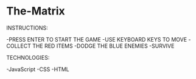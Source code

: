 # The-Matrix

INSTRUCTIONS: 

-PRESS ENTER TO START THE GAME
-USE KEYBOARD KEYS TO MOVE
-COLLECT THE RED ITEMS
-DODGE THE BLUE ENEMIES
-SURVIVE

TECHNOLOGIES:

-JavaScript
-CSS
-HTML